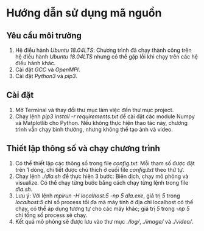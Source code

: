 # Hướng dẫn sử dụng mã nguồn
## Yêu cầu môi trường
1. Hệ điều hành *Ubuntu 18.04LTS*: Chương trình đã chạy thành công trên hệ điều hành *Ubuntu 18.04LTS* nhưng có thể gặp lỗi khi chạy trên các hệ điều hành khác.
2. Cài đặt *GCC* và *OpenMPI*.
3. Cài đặt *Python3* và *pip3*.

## Cài đặt
1. Mở Terminal và thay đổi thư mục làm việc đến thư mục project.
2. Chạy lệnh *pip3 install -r requirements.txt* để cài đặt các module Numpy và Matplotlib cho Python. Nếu không thực hiện thao tác này, chương trình vẫn chạy bình thường, nhưng không thể tạo ảnh và video.

## Thiết lập thông số và chạy chương trình
1. Có thể thiết lập các thông số trong file *config.txt*. Mỗi tham số được đặt trên 1 dòng, chi tiết được chú thích ở cuối file *config.txt* theo thứ tự.
2. Chạy lệnh *./dla.sh* để thực hiện 3 bước: Biên dịch, chạy mô phỏng và visualize. Có thể chạy từng bước bằng cách chạy từng lệnh trong file *dla.sh*.
3. Lưu ý: Với lệnh *mpirun -H localhost:5 -np 5 dla.exe*, giá trị *5* trong *localhost:5* chỉ số process tối đa mà máy tính ở địa chỉ localhost có thể chạy, có thể áp dụng tương tự cho các máy khác; giá trị *5* trong *-np 5* chỉ tổng số process sẽ chạy.
4. Kết quả mô phỏng sẽ được lưu vào thư mục *./log/*, *./image/* và *./video/*.